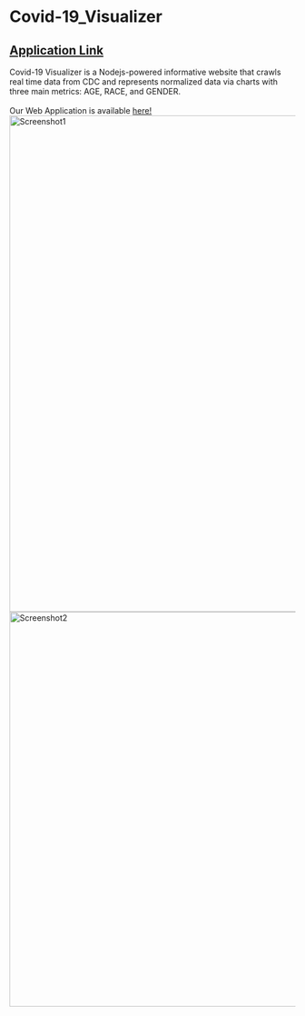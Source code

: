 # Covid-19_Visualizer
## [Application Link](http://34.216.18.166:3000/)<br />
Covid-19 Visualizer is a Nodejs-powered informative website that crawls real time data from CDC and represents normalized data via charts with three main metrics: AGE, RACE, and GENDER. <br />
<br />
Our Web Application is available [here!](http://34.216.18.166:3000/)
<img width="874" alt="Screenshot1" src="https://user-images.githubusercontent.com/65844160/106071230-cf1e8700-60ba-11eb-9006-8780613a96bb.png">
<img width="695" alt="Screenshot2" src="https://user-images.githubusercontent.com/65844160/106072124-751ec100-60bc-11eb-899e-2ca70cea817f.png">
